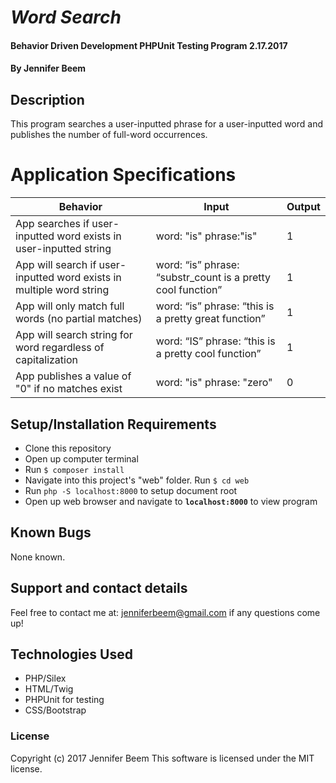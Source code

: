 # _Word Search_

#### Behavior Driven Development PHPUnit Testing Program 2.17.2017

#### By Jennifer Beem

## Description

This program searches a user-inputted phrase for a user-inputted word and publishes the number of full-word occurrences.

# Application Specifications

|Behavior|Input|Output|
|--------|-----|------|
|App searches if user-inputted word exists in user-inputted string|word: "is" phrase:"is"|1|
|App will search if user-inputted word exists in multiple word string | word: “is” phrase: “substr_count is a pretty cool function” | 1 |
|App will only match full words (no partial matches)|word: “is” phrase: “this is a pretty great function” |1|
|App will search string for word regardless of capitalization |word: “IS” phrase: “this is a pretty cool function”|1|
|App publishes a value of "0" if no matches exist|word: "is" phrase: "zero"|0|

## Setup/Installation Requirements

* Clone this repository
* Open up computer terminal
* Run `$ composer install`
* Navigate into this project's "web" folder. Run `$ cd web`
* Run `php -S localhost:8000` to setup document root
* Open up web browser and navigate to **`localhost:8000`** to view program

## Known Bugs

None known.

## Support and contact details

Feel free to contact me at: jenniferbeem@gmail.com if any questions come up!

## Technologies Used

* PHP/Silex
* HTML/Twig
* PHPUnit for testing
* CSS/Bootstrap

### License

Copyright (c) 2017 Jennifer Beem
This software is licensed under the MIT license.
